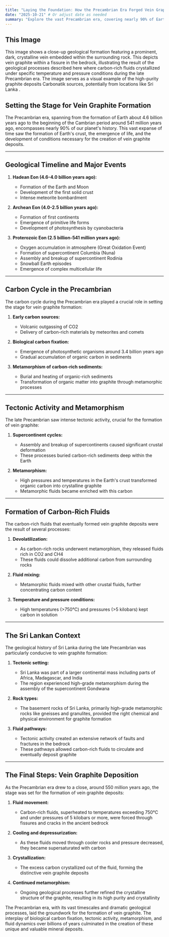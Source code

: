 ```yaml
---
title: "Laying the Foundation: How the Precambrian Era Forged Vein Graphite"
date: "2025-10-21" # Or adjust date as needed
summary: "Explore the vast Precambrian era, covering nearly 90% of Earth's history, and understand the geological processes—from the carbon cycle to tectonic activity—that led to the formation of unique vein graphite deposits, particularly in Sri Lanka."
---
```


<script>
    import ImageEmbed from '$lib/components/ImageEmbed.svelte';
</script>

<ImageEmbed
  src="/images/galleries/sri-lanka-graphite/WhatsApp Image 2025-10-20 at 12.36.43 PM.jpeg"
  alt="vein graphite channel"
  caption="Vein Graphite Channel"
/>

## This Image

This image shows a close-up geological formation featuring a prominent, dark, crystalline vein embedded within the surrounding rock. This depicts vein graphite within a fissure in the bedrock, illustrating the result of the geological processes described here where carbon-rich fluids crystallized under specific temperature and pressure conditions during the late Precambrian era. The image serves as a visual example of the high-purity graphite deposits Carbonatik sources, potentially from locations like Sri Lanka .

## Setting the Stage for Vein Graphite Formation

The Precambrian era, spanning from the formation of Earth about 4.6 billion years ago to the beginning of the Cambrian period around 541 million years ago, encompasses nearly 90% of our planet's history. This vast expanse of time saw the formation of Earth's crust, the emergence of life, and the development of conditions necessary for the creation of vein graphite deposits.

---

## Geological Timeline and Major Events

1.  **Hadean Eon (4.6-4.0 billion years ago):**
    * Formation of the Earth and Moon
    * Development of the first solid crust
    * Intense meteorite bombardment

2.  **Archean Eon (4.0-2.5 billion years ago):**
    * Formation of first continents
    * Emergence of primitive life forms
    * Development of photosynthesis by cyanobacteria

3.  **Proterozoic Eon (2.5 billion-541 million years ago):**
    * Oxygen accumulation in atmosphere (Great Oxidation Event)
    * Formation of supercontinent Columbia (Nuna)
    * Assembly and breakup of supercontinent Rodinia
    * Snowball Earth episodes
    * Emergence of complex multicellular life

---

## Carbon Cycle in the Precambrian

The carbon cycle during the Precambrian era played a crucial role in setting the stage for vein graphite formation:

1.  **Early carbon sources:**
    * Volcanic outgassing of CO2
    * Delivery of carbon-rich materials by meteorites and comets

2.  **Biological carbon fixation:**
    * Emergence of photosynthetic organisms around 3.4 billion years ago
    * Gradual accumulation of organic carbon in sediments

3.  **Metamorphism of carbon-rich sediments:**
    * Burial and heating of organic-rich sediments
    * Transformation of organic matter into graphite through metamorphic processes

---

## Tectonic Activity and Metamorphism

The late Precambrian saw intense tectonic activity, crucial for the formation of vein graphite:

1.  **Supercontinent cycles:**
    * Assembly and breakup of supercontinents caused significant crustal deformation
    * These processes buried carbon-rich sediments deep within the Earth

2.  **Metamorphism:**
    * High pressures and temperatures in the Earth's crust transformed organic carbon into crystalline graphite
    * Metamorphic fluids became enriched with this carbon

---

## Formation of Carbon-Rich Fluids

The carbon-rich fluids that eventually formed vein graphite deposits were the result of several processes:

1.  **Devolatilization:**
    * As carbon-rich rocks underwent metamorphism, they released fluids rich in CO2 and CH4
    * These fluids could dissolve additional carbon from surrounding rocks

2.  **Fluid mixing:**
    * Metamorphic fluids mixed with other crustal fluids, further concentrating carbon content

3.  **Temperature and pressure conditions:**
    * High temperatures (>750°C) and pressures (>5 kilobars) kept carbon in solution

---

## The Sri Lankan Context

The geological history of Sri Lanka during the late Precambrian was particularly conducive to vein graphite formation:

1.  **Tectonic setting:**
    * Sri Lanka was part of a larger continental mass including parts of Africa, Madagascar, and India
    * The region experienced high-grade metamorphism during the assembly of the supercontinent Gondwana

2.  **Rock types:**
    * The basement rocks of Sri Lanka, primarily high-grade metamorphic rocks like gneisses and granulites, provided the right chemical and physical environment for graphite formation

3.  **Fluid pathways:**
    * Tectonic activity created an extensive network of faults and fractures in the bedrock
    * These pathways allowed carbon-rich fluids to circulate and eventually deposit graphite

---

## The Final Steps: Vein Graphite Deposition

As the Precambrian era drew to a close, around 550 million years ago, the stage was set for the formation of vein graphite deposits:

1.  **Fluid movement:**
    * Carbon-rich fluids, superheated to temperatures exceeding 750°C and under pressures of 5 kilobars or more, were forced through fissures and cracks in the ancient bedrock

2.  **Cooling and depressurization:**
    * As these fluids moved through cooler rocks and pressure decreased, they became supersaturated with carbon

3.  **Crystallization:**
    * The excess carbon crystallized out of the fluid, forming the distinctive vein graphite deposits

4.  **Continued metamorphism:**
    * Ongoing geological processes further refined the crystalline structure of the graphite, resulting in its high purity and crystallinity

The Precambrian era, with its vast timescales and dramatic geological processes, laid the groundwork for the formation of vein graphite. The interplay of biological carbon fixation, tectonic activity, metamorphism, and fluid dynamics over billions of years culminated in the creation of these unique and valuable mineral deposits.